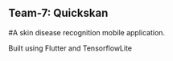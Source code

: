 ## Team-7: Quickskan
#A skin disease recognition mobile application.

Built using Flutter and TensorflowLite


